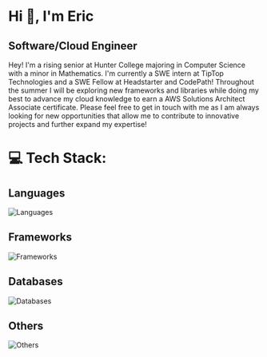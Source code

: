 # Hi 👋, I'm Eric

## Software/Cloud Engineer

Hey! I'm a rising senior at Hunter College majoring in Computer Science with a minor in Mathematics. I'm currently a SWE intern at TipTop Technologies and a SWE Fellow at Headstarter and CodePath! Throughout the summer I will be exploring new frameworks and libraries while doing my best to advance my cloud knowledge to earn a AWS Solutions Architect Associate certificate. Please feel free to get in touch with me as I am always looking for new opportunities that allow me to contribute to innovative projects and further expand my expertise!

<!--Fun Fact: When you are kicked out of an organization, all the commits go away as well 🙃-->

# 💻 Tech Stack:

## Languages

![Languages](https://skillicons.dev/icons?i=ts,js,cpp,py,sql&theme=dark)

## Frameworks

![Frameworks](https://skillicons.dev/icons?i=react,nextjs,nodejs,express,tailwind,bootstrap,bun,elysia&theme=dark)

## Databases

![Databases](https://skillicons.dev/icons?i=aws,firebase,redis,docker,mongodb,mysql&theme=dark)

## Others

![Others](https://skillicons.dev/icons?i=aws,discordjs,jquery,git,jest,matlab,npm,yarn&theme=dark)

<!-- Proudly created with GPRM ( https://gprm.itsvg.in ) -->
